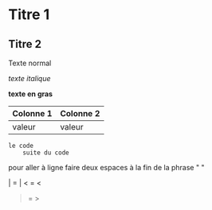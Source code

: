 # Titre 1

## Titre 2

Texte normal

*texte italique*

**texte en gras**

Colonne 1   | Colonne 2
------------|----------
valeur      |valeur


<pre><code class="c">le code
	suite du code
</code></pre>

pour aller à ligne faire deux espaces à la fin de la phrase "  "

 | = &#124;
 < = &#60;
 > = &#62;
